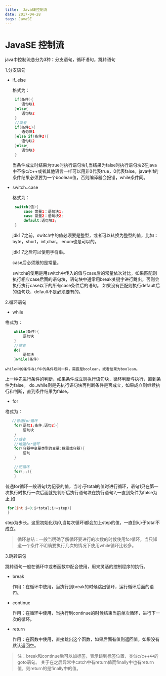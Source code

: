 ```yaml
---
title:  JavaSE控制流 
date: 2017-04-28
tags: JavaSE
---
```

# JavaSE 控制流

java中控制流总分为3种：分支语句，循环语句，跳转语句

1.分支语句

- if..else
    
   格式为：
   ```java
    if(条件){
   	   语句块1
    }else{
       语句块2
    }
    //或者
    if(条件1){
       语句块1
    }else if(条件2){
       语句块2
    }else{
       语句块3
    }
	```
     当条件成立时结果为true时执行语句块1,当结果为false时执行语句块2在java中不像c/c++或者其他语言一样可以用非0代表true，0代表false。java中if的条件结果必须要为一个boolean值，否则编译器会报错，while条件同。
	
- switch..case
	
    格式为：
   ```java
    switch(值){
    	case 常量1：语句块1;
 		case 常量2：语句块2;
    	default:语句块3;
    }
	```
	jdk1.7之前，switch中的值必须要是整型，或者可以转换为整型的值，比如：byte，short，int,char。 enum也是可以的。
	
	jdk1.7之后可以使用字符串。
    
    case后必须跟的是常量。
    
    switch的使用是用switch中传入的值与case后的常量依次对比，如果匹配则执行相应case后面的语句块，语句块中通常用break关键字进行跳出，否则会执行执行case以下的所有case条件后的语句。 如果没有匹配则执行default后的语句块，default不是必须要有的。

2.循环语句
- while

格式为：
```java
    while(条件){
    	语句块
    }
    //或者
    do{
    	语句块
    }while(条件)

```

    while中的条件与if中的条件规则一样，需要是boolean，或者结果为boolean。
上一种先进行条件的判断，如果条件成立则执行语句块，循环判断与执行，直到条件为false。
do..while则是先执行语句块再判断条件是否成立，如果成立则继续执行和判断，直到条件结果为false。
    
- for

格式为：
```java
   //普通for循环
    for(语句1;条件;语句2){
    	语句块
    }
    //或者
    //增强for循环
    for(容器中变量类型的变量:数组或容器){
    	语句
    }
    
    //死循环
    for(;;){
    }
```
   普通for循环一般语句1为记录的值，当i小于total的值时进行循环，语句1只在第一次执行时执行一次后面就先判断后执行语句块在执行语句2,一直到条件为false为止,如
   ```java
    for(int i=0;i<total;i+=step){
    }
   ```
step为步长。这里初始化i为0,当每次循环i都会加上step的值，一直到i小于total不成立。

> 循环总结：一般当明确了解循环要进行的次数的时候使用for循环，当只知道一个条件不明确要执行几次的情况下使用while循环比较多。

3.跳转语句

跳转语句一般在循环中或者函数中配合使用，用来灵活的控制程序的执行。
- break
	
    作用：在循环中使用，当执行到break的时候跳出循环，运行循环后面的语句。
- continue
	
    作用：在循环中使用，当执行到continue的时候结束当前单次循环，进行下一次的循环。
- return
	
    作用：在函数中使用，直接跳出这个函数，如果后面有值则返回值，如果没有默认返回空。
 
> 注：break和continue后可以加标签，表示跳到标签位置，类似c/c++中的goto语句。
> 关于在之后异常中catch中有return值而finally中也有return值，则return的是finally中的值。
